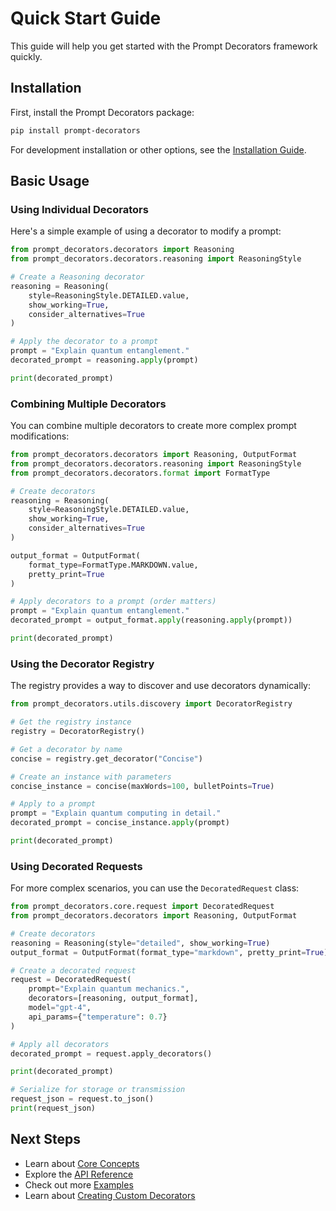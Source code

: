 # Quick Start Guide

This guide will help you get started with the Prompt Decorators framework quickly.

## Installation

First, install the Prompt Decorators package:

```bash
pip install prompt-decorators
```

For development installation or other options, see the [Installation Guide](installation.md).

## Basic Usage

### Using Individual Decorators

Here's a simple example of using a decorator to modify a prompt:

```python
from prompt_decorators.decorators import Reasoning
from prompt_decorators.decorators.reasoning import ReasoningStyle

# Create a Reasoning decorator
reasoning = Reasoning(
    style=ReasoningStyle.DETAILED.value,
    show_working=True,
    consider_alternatives=True
)

# Apply the decorator to a prompt
prompt = "Explain quantum entanglement."
decorated_prompt = reasoning.apply(prompt)

print(decorated_prompt)
```

### Combining Multiple Decorators

You can combine multiple decorators to create more complex prompt modifications:

```python
from prompt_decorators.decorators import Reasoning, OutputFormat
from prompt_decorators.decorators.reasoning import ReasoningStyle
from prompt_decorators.decorators.format import FormatType

# Create decorators
reasoning = Reasoning(
    style=ReasoningStyle.DETAILED.value,
    show_working=True,
    consider_alternatives=True
)

output_format = OutputFormat(
    format_type=FormatType.MARKDOWN.value,
    pretty_print=True
)

# Apply decorators to a prompt (order matters)
prompt = "Explain quantum entanglement."
decorated_prompt = output_format.apply(reasoning.apply(prompt))

print(decorated_prompt)
```

### Using the Decorator Registry

The registry provides a way to discover and use decorators dynamically:

```python
from prompt_decorators.utils.discovery import DecoratorRegistry

# Get the registry instance
registry = DecoratorRegistry()

# Get a decorator by name
concise = registry.get_decorator("Concise")

# Create an instance with parameters
concise_instance = concise(maxWords=100, bulletPoints=True)

# Apply to a prompt
prompt = "Explain quantum computing in detail."
decorated_prompt = concise_instance.apply(prompt)

print(decorated_prompt)
```

### Using Decorated Requests

For more complex scenarios, you can use the `DecoratedRequest` class:

```python
from prompt_decorators.core.request import DecoratedRequest
from prompt_decorators.decorators import Reasoning, OutputFormat

# Create decorators
reasoning = Reasoning(style="detailed", show_working=True)
output_format = OutputFormat(format_type="markdown", pretty_print=True)

# Create a decorated request
request = DecoratedRequest(
    prompt="Explain quantum mechanics.",
    decorators=[reasoning, output_format],
    model="gpt-4",
    api_params={"temperature": 0.7}
)

# Apply all decorators
decorated_prompt = request.apply_decorators()

print(decorated_prompt)

# Serialize for storage or transmission
request_json = request.to_json()
print(request_json)
```

## Next Steps

- Learn about [Core Concepts](concepts.md)
- Explore the [API Reference](api/index.md)
- Check out more [Examples](examples/basic.md)
- Learn about [Creating Custom Decorators](guide/advanced-usage.md)
